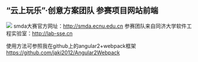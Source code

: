 ## “云上玩乐”·创意方案团队 参赛项目网站前端
![](http://p1.bqimg.com/567571/54fe908dfc308ed9.png)
smda大赛官方网址：http://smda.ecnu.edu.cn
参赛团队来自同济大学软件工程实验室：http://lab-sse.cn

使用方法可参照我在github上的angular2+webpack框架
https://github.com/jaki2012/Angular2Webpack
